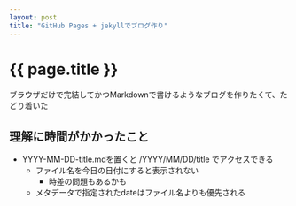 ```yaml
---
layout: post
title: "GitHub Pages + jekyllでブログ作り"
---
```


# {{ page.title }}
ブラウザだけで完結してかつMarkdownで書けるようなブログを作りたくて、たどり着いた

## 理解に時間がかかったこと
- YYYY-MM-DD-title.mdを置くと /YYYY/MM/DD/title でアクセスできる
  - ファイル名を今日の日付にすると表示されない
    - 時差の問題もあるかも
  - メタデータで指定されたdateはファイル名よりも優先される


